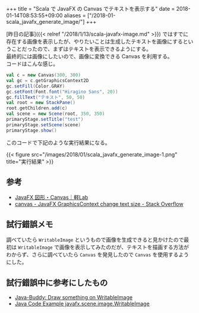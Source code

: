 +++
title = "Scala で JavaFX の Canvas でテキストを表示する"
date = 2018-01-14T08:53:55+09:00
aliases = ["/2018-01-scala_javafx_generate_image/"]
+++

[昨日の記事]({{< relref "/2018/1/13/scala-javafx-image.md" >}}) ではすでに存在する画像を表示したが、やりたいことは生成したテキストを画像にするということだったので、まずはテキストを表示できるようにする。  
最終的には画像にしたいので、画像に変換できる Canvas を利用する。  
コードはこんな感じ。

```scala
val c = new Canvas(300, 300)
val gc = c.getGraphicsContext2D
gc.setFill(Color.GRAY)
gc.setFont(Font.font("Hiragino Sans", 20))
gc.fillText("テキスト", 50, 50)
val root = new StackPane()
root.getChildren.add(c)
val scene = new Scene(root, 350, 350)
primaryStage.setTitle("test")
primaryStage.setScene(scene)
primaryStage.show()
```

このコードで下記のような実行結果になる。

{{< figure src="/images/2018/01/scala_javafx_generate_image-1.png" title="実行結果" >}}

## 参考

- [JavaFX 図形・Canvas｜軽Lab](http://krr.blog.shinobi.jp/javafx/javafx%20%E5%9B%B3%E5%BD%A2%E3%83%BBcanvas)
- [canvas - JavaFX GraphicsContext change text size - Stack Overflow](https://stackoverflow.com/questions/14530089/javafx-graphicscontext-change-text-size)

## 試行錯誤メモ

調べていたら `WritableImage` というもので画像を生成できると見かけたので最初は `WritableImage` で画像を表示してみたのだが、テキストを描画する方法がわからず、さらに調べていたら `Canvas` を発見したので `Canvas` を使用するようにした。

## 試行錯誤中に参考にしたもの

- [Java-Buddy: Draw something on WritableImage](http://java-buddy.blogspot.jp/2013/01/draw-something-on-writableimage.html)
- [Java Code Example javafx.scene.image.WritableImage](https://www.programcreek.com/java-api-examples/index.php?api=javafx.scene.image.WritableImage)
